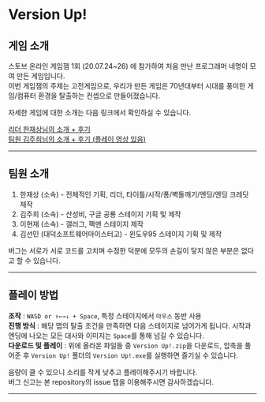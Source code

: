 # Version Up!

## 게임 소개

스토브 온라인 게임잼 1회 (20.07.24~26) 에 참가하여 처음 만난 프로그래머 네명이 모여 만든 게임입니다.  
이번 게임잼의 주제는 고전게임으로, 우리가 만든 게임은 70년대부터 시대를 풍미한 게임/컴퓨터 환경을 탈출하는 컨셉으로 만들어졌습니다.  

자세한 게임에 대한 소개는 다음 링크에서 확인하실 수 있습니다.  

[리더 한재상님의 소개 + 후기](https://page.onstove.com/indie/kr/view/5746398)  
[팀원 김주희님의 소개 + 후기 (플레이 영상 있음)](https://blog.naver.com/inki1030/222043271205)  

---

## 팀원 소개

1. 한재상 (소속) - 전체적인 기획, 리더, 타이틀/시작/퐁/벽돌깨기/엔딩/엔딩 크레딧 제작
2. 김주희 (소속) - 산성비, 구글 공룡 스테이지 기획 및 제작
3. 이현재 (소속) - 갤러그, 팩맨 스테이지 제작
4. 김선민 (대덕소프트웨어마이스터고) - 윈도우95 스테이지 기획 및 제작

버그는 서로가 서로 코드를 고치며 수정한 덕분에 모두의 손길이 닿지 않은 부분은 없다고 할 수 있습니다.

---

## 플레이 방법

__조작__ : `WASD or ↑←→↓ + Space`, 특정 스테이지에서 `마우스` 동반 사용  
__진행 방식__ : 해당 맵의 탈출 조건을 만족하면 다음 스테이지로 넘어가게 됩니다. 시작과 엔딩에 나오는 모든 대사와 이미지는 `Space`를 통해 넘길 수 있습니다.  
__다운로드 및 플레이__ : 위에 올라온 파일들 중 `Version Up!.zip`을 다운로드, 압축을 풀어준 후 `Version Up!` 폴더의 `Version Up!.exe`를 실행하면 즐기실 수 있습니다.  

음량이 클 수 있으니 소리를 작게 낮추고 플레이해주시기 바랍니다.  
버그 신고는 본 repository의 issue 탭을 이용해주시면 감사하겠습니다.

---
